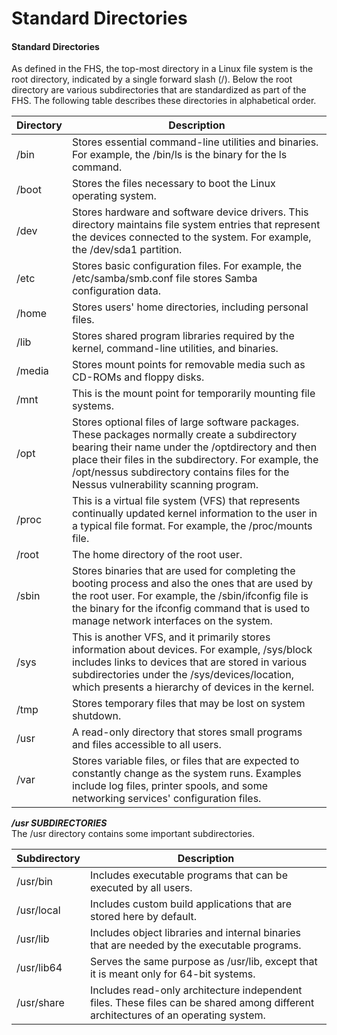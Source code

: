 # Standard Directories

#### Standard Directories

As defined in the FHS, the top-most directory in a Linux file system is the root directory, indicated by a single forward slash (/). Below the root directory are various subdirectories that are standardized as part of the FHS. The following table describes these directories in alphabetical order.

Directory | Description
----- | -----
/bin | Stores essential command-line utilities and binaries. For example, the /bin/ls is the binary for the ls command.
/boot | Stores the files necessary to boot the Linux operating system.
/dev | Stores hardware and software device drivers. This directory maintains file system entries that represent the devices connected to the system. For example, the /dev/sda1 partition.
/etc | Stores basic configuration files. For example, the /etc/samba/smb.conf file stores Samba configuration data.
/home | Stores users' home directories, including personal files.
/lib | Stores shared program libraries required by the kernel, command-line utilities, and binaries.
/media | Stores mount points for removable media such as CD-ROMs and floppy disks.
/mnt | This is the mount point for temporarily mounting file systems.
/opt | Stores optional files of large software packages. These packages normally create a subdirectory bearing their name under the /optdirectory and then place their files in the subdirectory. For example, the /opt/nessus subdirectory contains files for the Nessus vulnerability scanning program.
/proc | This is a virtual file system (VFS) that represents continually updated kernel information to the user in a typical file format. For example, the /proc/mounts file.
/root | The home directory of the root user.
/sbin | Stores binaries that are used for completing the booting process and also the ones that are used by the root user. For example, the /sbin/ifconfig file is the binary for the ifconfig command that is used to manage network interfaces on the system.
/sys | This is another VFS, and it primarily stores information about devices. For example, /sys/block includes links to devices that are stored in various subdirectories under the /sys/devices/location, which presents a hierarchy of devices in the kernel.
/tmp | Stores temporary files that may be lost on system shutdown.
/usr | A read-only directory that stores small programs and files accessible to all users.
/var | Stores variable files, or files that are expected to constantly change as the system runs. Examples include log files, printer spools, and some networking services' configuration files.

  
**_/usr SUBDIRECTORIES_**  
The /usr directory contains some important subdirectories.

Subdirectory | Description
------ | -------
/usr/bin | Includes executable programs that can be executed by all users.
/usr/local | Includes custom build applications that are stored here by default.
/usr/lib | Includes object libraries and internal binaries that are needed by the executable programs.
/usr/lib64 | Serves the same purpose as /usr/lib, except that it is meant only for 64-bit systems.
/usr/share | Includes read-only architecture independent files. These files can be shared among different architectures of an operating system.